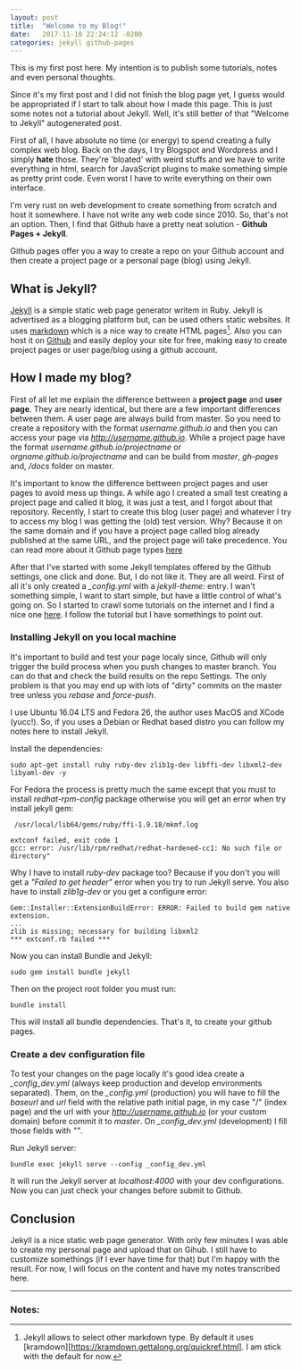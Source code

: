 ```yaml
---
layout: post
title:  "Welcome to my Blog!"
date:   2017-11-10 22:24:12 -0200
categories: jekyll github-pages
---
```


This is my first post here. My intention is to publish some tutorials, notes and even personal thoughts. 

Since it's my first post and I did not finish the blog page yet, I guess would be appropriated if I start to talk about how I made this page. This is just some notes not a tutorial about Jekyll. Well, it's still better of that "Welcome to Jekyll" autogenerated post.

First of all, I have absolute no time (or energy) to spend creating a fully complex web blog. Back on the days, I try Blogspot and Wordpress and I simply **hate** those. They're 'bloated' with weird stuffs and we have to write everything in html, search for JavaScript plugins to make something simple as pretty print code. Even worst I have to write everything on their own interface.

I'm very rust on web development to create something from scratch and host it somewhere. I have not write any web code since 2010. So, that's not an option. Then, I find that Github have a pretty neat solution - **Github Pages + Jekyll**.
 
Github pages offer you a way to create a repo on your Github account and then create a project page or a personal page (blog) using Jekyll.

## What is Jekyll?

[Jekyll][jekyll_page] is a simple static web page generator writem in Ruby. Jekyll is advertised as a blogging platform but, can be used others static websites. It uses [markdown][markdown_site] which is a nice way to create HTML pages[^1]. Also you can host it on [Github][github_pages] and easily deploy your site for free, making easy to create project pages or user page/blog using a github account.

## How I made my blog?

First of all let me explain the difference bettween a **project page** and **user page**. They are nearly identical, but there are a few important differences between them. A user page are always build from master. So you need to create a repository with the format *username.github.io* and then you can access your page via *http://username.github.io*. While a project page have the format *username.github.io/projectname* or *orgname.github.io/projectname* and can be build from *master*, *gh-pages* and, */docs* folder on master. 

It's important to know the difference bettween project pages and user pages to avoid mess up things. A while ago I created a small test creating a project page and called it blog, it was just a test, and I forgot about that repository. Recently, I start to create this blog (user page) and whatever I try to access my blog I was getting the (old) test version. Why? Because it on the same domain and if you have a project page called blog already published at the same URL, and the project page will take precedence. You can read more about it Github page types [here][github_pages_help]

After that I've started with some Jekyll templates offered by the Github settings, one click and done. But, I do not like it. They are all weird. First of all it's only created a *_config.yml* with a *jekyll-theme:* entry. I wan't something simple, I want to start simple, but have a little control of what's going on. So I started to crawl some tutorials on the internet and I find a nice one [here][tutorial_jekyll]. I follow the tutorial but I have somethings to point out.

### Installing Jekyll on you local machine

It's important to build and test your page localy since, Github will only trigger the build process when you push changes to master branch. You can do that and check the build results on the repo Settings. The only problem is that you may end up with lots of "dirty" commits on the master tree unless you *rebase* and *force-push*.
 
I use Ubuntu 16.04 LTS and Fedora 26, the author uses MacOS and XCode (yucc!). So, if you uses a Debian or Redhat based distro you can follow my notes here to install Jekyll.

Install the dependencies:

```console
sudo apt-get install ruby ruby-dev zlib1g-dev libffi-dev libxml2-dev libyaml-dev -y
```

For Fedora the process is pretty much the same except that you must to install *redhat-rpm-config* package otherwise you will get an error when try install jekyll gem:

```console                                                                                
 /usr/local/lib64/gems/ruby/ffi-1.9.18/mkmf.log                                 
                                                                                
extconf failed, exit code 1                                                     
gcc: error: /usr/lib/rpm/redhat/redhat-hardened-cc1: No such file or directory" 
```

Why I have to install *ruby-dev* package too? Because if you don't you will get a *"Failed to get header"* error when you try to run Jekyll serve. You also have to install *zlib1g-dev* or you get a configure error:


```console
Gem::Installer::ExtensionBuildError: ERROR: Failed to build gem native extension.
...
zlib is missing; necessary for building libxml2
*** extconf.rb failed ***
```

Now you can install Bundle and Jekyll:

```console
sudo gem install bundle jekyll
```

Then on the project root folder you must run:

```console
bundle install
``` 

This will install all bundle dependencies. That's it, to create your github pages.

### Create a dev configuration file

To test your changes on the page locally it's good idea create a *_config_dev.yml* (always keep production and develop environments separated). Them, on the *_config.yml* (production) you will have to fill the *baseurl* and *url* field with the relative path initial page, in my case "/" (index page) and the url with your *http://username.github.io* (or your custom domain) before commit it to *master*. On *_config_dev.yml* (development) I fill those fields with *""*.

Run Jekyll server:

```console
bundle exec jekyll serve --config _config_dev.yml

```
It will run the Jekyll server at *localhost:4000* with your dev configurations. Now you can just check your changes before submit to Github.

## Conclusion

Jekyll is a nice static web page generator. With only few minutes I was able to create my personal page and upload that on Gihub. I still have to customize somethings (if I ever have time for that) but I'm happy with the result. For now, I will focus on the content and have my notes transcribed here.

* * *

### Notes:

[^1]: Jekyll allows to select other markdown type. By default it uses [kramdown][https://kramdown.gettalong.org/quickref.html]. I am stick with the default for now.


[markdown_site]: https://github.com/adam-p/markdown-here/wiki/Markdown-Cheatsheet
[jekyll_page]: https://jekyllrb.com/
[github_pages]: https://pages.github.com/
[github_pages_help]: https://help.github.com/articles/user-organization-and-project-pages/
[tutorial_jekyll]: https://www.taniarascia.com/make-a-static-website-with-jekyll/
